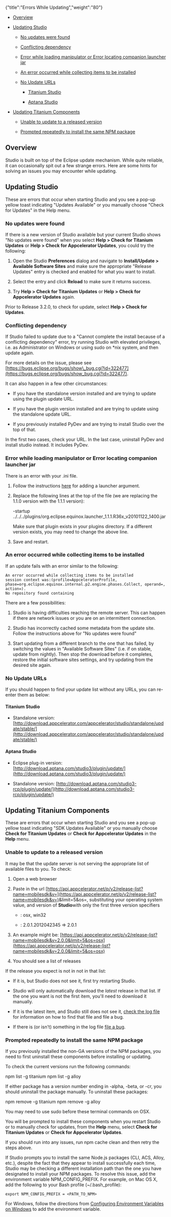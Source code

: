 {"title":"Errors While Updating","weight":"80"}

* [Overview](#overview)

* [Updating Studio](#updating-studio)

    * [No updates were found](#no-updates-were-found)

    * [Conflicting dependency](#conflicting-dependency)

    * [Error while loading manipulator or Error locating companion launcher jar](#error-while-loading-manipulator-or-error-locating-companion-launcher-jar)

    * [An error occurred while collecting items to be installed](#an-error-occurred-while-collecting-items-to-be-installed)

    * [No Update URLs](#no-update-urls)

        * [Titanium Studio](#titanium-studio)

        * [Aptana Studio](#aptana-studio)

* [Updating Titanium Components](#updating-titanium-components)

    * [Unable to update to a released version](#unable-to-update-to-a-released-version)

    * [Prompted repeatedly to install the same NPM package](#prompted-repeatedly-to-install-the-same-npm-package)

## Overview

Studio is built on top of the Eclipse update mechanism. While quite reliable, it can occasionally spit out a few strange errors. Here are some hints for solving an issues you may encounter while updating.

## Updating Studio

These are errors that occur when starting Studio and you see a pop-up yellow toast indicating "Updates Available" or you manually choose "Check for Updates" in the Help menu.

### No updates were found

If there is a new version of Studio available but your current Studio shows "No updates were found" when you select **Help > Check for Titanium Updates** or **Help > Check for Appcelerator Updates**, you could try the following:

1. Open the Studio **Preferences** dialog and navigate to **Install/Update > Available Software Sites** and make sure the appropriate "Release Updates" entry is checked and enabled for what you want to install.

2. Select the entry and click **Reload** to make sure it returns success.

3. Try **Help > Check for Titanium Updates** or **Help > Check for Appcelerator Updates** again.

Prior to Release 3.2.0, to check for update, select **Help > Check for Updates**.

### Conflicting dependency

If Studio failed to update due to a "Cannot complete the install because of a conflicting dependency" error, try running Studio with elevated privileges, i.e. as Administrator on Windows or using sudo on \*nix system, and then update again.

For more details on the issue, please see [https://bugs.eclipse.org/bugs/show\_bug.cgi?id=322477](https://bugs.eclipse.org/bugs/show_bug.cgi?id=322477).

It can also happen in a few other circumstances:

* If you have the standalone version installed and are trying to update using the plugin update URL.

* If you have the plugin version installed and are trying to update using the standalone update URL.

* If you previously installed PyDev and are trying to install Studio over the top of that.

In the first two cases, check your URL. In the last case, uninstall PyDev and install studio instead. It includes PyDev.

### Error while loading manipulator or Error locating companion launcher jar

There is an error with your .ini file.

1. Follow the instructions [here](/docs/appc/Axway_Appcelerator_Studio/Axway_Appcelerator_Studio_Guide/Customizing_Studio/Adding_Command-Line_Options/) for adding a launcher argument.

2. Replace the following lines at the top of the file (we are replacing the 1.1.0 version with the 1.1.1 version):

    \-startup
    ../../../plugins/org.eclipse.equinox.launcher\_1.1.1.R36x\_v20101122\_1400.jar

    Make sure that plugin exists in your plugins directory. If a different version exists, you may need to change the above line.

3. Save and restart.

### An error occurred while collecting items to be installed

If an update fails with an error similar to the following:

```
An error occurred while collecting items to be installed
session context was:(profile=AppceleratorProfile, phase=org.eclipse.equinox.internal.p2.engine.phases.Collect, operand=, action=).
No repository found containing
```

There are a few possibilities:

1. Studio is having difficulties reaching the remote server. This can happen if there are network issues or you are on an intermittent connection.

2. Studio has incorrectly cached some metadata from the update site. Follow the instructions above for "No updates were found"

3. Start updating from a different branch to the one that has failed, by switching the values in "Available Software Sites" (i.e. if on stable, update from nightly). Then stop the download before it completes, restore the initial software sites settings, and try updating from the desired site again.

### No Update URLs

If you should happen to find your update list without any URLs, you can re-enter them as below:

#### Titanium Studio

* Standalone version: [http://download.appcelerator.com/appcelerator/studio/standalone/update/stable/](http://download.appcelerator.com/appcelerator/studio/standalone/update/stable/)

#### Aptana Studio

* Eclipse plug-in version: [http://download.aptana.com/studio3/plugin/update/](http://download.aptana.com/studio3/plugin/update/)

* Standalone version: [http://download.aptana.com/studio3-rcp/plugin/update/](http://download.aptana.com/studio3-rcp/plugin/update/)

## Updating Titanium Components

These are errors that occur when starting Studio and you see a pop-up yellow toast indicating "SDK Updates Available" or you manually choose **Check for Titanium Updates** or **Check for Appcelerator Updates** in the **Help** menu.

### Unable to update to a released version

It may be that the update server is not serving the appropriate list of available files to you. To check:

1. Open a web browser

2. Paste in the url [https://api.appcelerator.net/p/v2/release-list?name=mobilesdk&v=](https://api.appcelerator.net/p/v2/release-list?name=mobilesdk&v=)<version>&limit=5&os=<os>, substituting your operating system value, and version of **Studio**with only the first three version specifiers

    * <os>: osx, win32

    * <version>: 2.0.1.2012042345 => 2.0.1

3. An example might be: [https://api.appcelerator.net/p/v2/release-list?name=mobilesdk&v=2.0.0&limit=5&os=osx](https://api.appcelerator.net/p/v2/release-list?name=mobilesdk&v=2.0.0&limit=5&os=osx)

4. You should see a list of releases

If the release you expect is not in not in that list:

* If it is, but Studio does not see it, first try restarting Studio.

* Studio will only automatically download the _latest_ release in that list. If the one you want is not the first item, you'll need to download it manually.

* If it is the latest item, and Studio still does not see it, [check the log file](/docs/appc/Axway_Appcelerator_Studio/Axway_Appcelerator_Studio_Guide/Studio_Troubleshooting/Accessing_the_Log_File/) for information on how to find that file and file a bug.

* If there is (or isn't) something in the log file [file a bug](http://jira.appcelerator.org).

### Prompted repeatedly to install the same NPM package

If you previously installed the non-GA versions of the NPM packages, you need to first uninstall these components before installing or updating.

To check the current versions run the following commands:

  npm list -g titanium npm list -g alloy

If either package has a version number ending in \-alpha, \-beta, or \-cr, you should uninstall the package manually. To uninstall these packages:

  npm remove -g titanium  npm remove -g alloy

You may need to use sudo before these terminal commands on OSX.

You will be prompted to install these components when you restart Studio or to manually check for updates, from the **Help** menu, select **Check for Titanium Updates** or **Check for Appcelerator Updates**.

If you should run into any issues, run npm cache clean and then retry the steps above.

If Studio prompts you to install the same Node.js packages (CLI, ACS, Alloy, etc.), despite the fact that they appear to install successfully each time, Studio may be checking a different installation path than the one you have designated to install your NPM packages. To resolve this issue, add the environment variable NPM\_CONFIG\_PREFIX. For example, on Mac OS X, add the following to your Bash profile (~/.bash\_profile):

```
export NPM_CONFIG_PREFIX = <PATH_TO_NPM>
```

For Windows, follow the directions from [Configuring Environment Variables on Windows](/docs/appc/Titanium_SDK/Titanium_SDK_Getting_Started/Installation_and_Configuration/Software_Locations_and_Environment_Variables/#configuring-environment-variables-on-windows) to add the environment variable.
